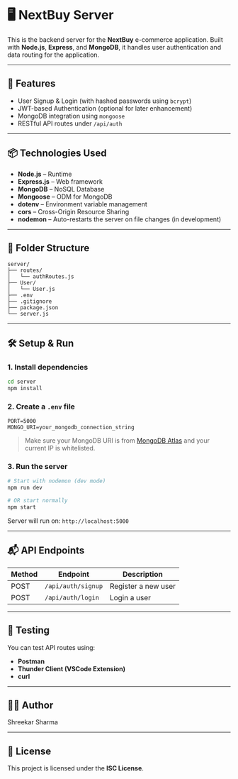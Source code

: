 # 🖥️ NextBuy Server

This is the backend server for the **NextBuy** e-commerce application. Built with **Node.js**, **Express**, and **MongoDB**, it handles user authentication and data routing for the application.

---

## 🚀 Features

- User Signup & Login (with hashed passwords using `bcrypt`)
- JWT-based Authentication (optional for later enhancement)
- MongoDB integration using `mongoose`
- RESTful API routes under `/api/auth`

---

## 📦 Technologies Used

- **Node.js** – Runtime
- **Express.js** – Web framework
- **MongoDB** – NoSQL Database
- **Mongoose** – ODM for MongoDB
- **dotenv** – Environment variable management
- **cors** – Cross-Origin Resource Sharing
- **nodemon** – Auto-restarts the server on file changes (in development)

---

## 📁 Folder Structure

```
server/
├── routes/
│   └── authRoutes.js
├── User/
│   └── User.js
├── .env
├── .gitignore
├── package.json
└── server.js
```

---

## 🛠️ Setup & Run

### 1. Install dependencies

```bash
cd server
npm install
```

### 2. Create a `.env` file

```
PORT=5000
MONGO_URI=your_mongodb_connection_string
```

> Make sure your MongoDB URI is from [MongoDB Atlas](https://www.mongodb.com/cloud/atlas) and your current IP is whitelisted.

### 3. Run the server

```bash
# Start with nodemon (dev mode)
npm run dev

# OR start normally
npm start
```

Server will run on: `http://localhost:5000`

---

## 📬 API Endpoints

| Method | Endpoint           | Description         |
| ------ | ------------------ | ------------------- |
| POST   | `/api/auth/signup` | Register a new user |
| POST   | `/api/auth/login`  | Login a user        |

---

## 🧪 Testing

You can test API routes using:

- **Postman**
- **Thunder Client (VSCode Extension)**
- **curl**

---

## 👨‍💻 Author

Shreekar Sharma

---

## 📄 License

This project is licensed under the **ISC License**.
